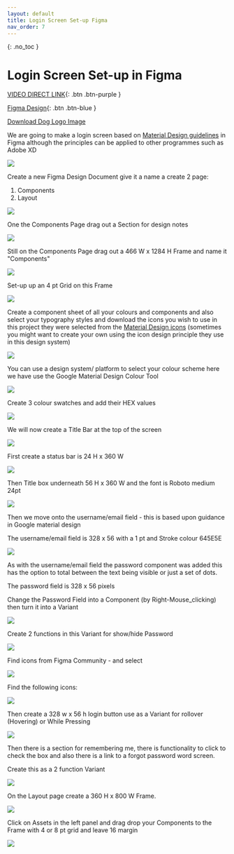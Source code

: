 ```yaml
---
layout: default
title: Login Screen Set-up Figma
nav_order: 7
---
```


{: .no_toc }

# Login Screen Set-up in Figma

[VIDEO DIRECT LINK](){: .btn .btn-purple }

[Figma Design](https://www.figma.com/file/E2byqMujLMCin85DOa9Wq0/Login-screen?node-id=11%3A37){: .btn .btn-blue } 

[Download Dog Logo Image](https://github.com/martinsolent/figma/raw/main/docs/log_images/dog1.png)

We are going to make a login screen based on [Material Design guidelines](https://material.io/components/text-fields#anatomy) in Figma although the principles can be applied to other programmes such as Adobe XD

![](log_images/fig_log_1.png)

Create a new Figma Design Document give it a name a create 2 page:
 
1. Components
1. Layout

![](log_images/fig_create_1.png)

One the Components Page drag out a Section for design notes

![](log_images/fig_section.png)

Still on the Components Page drag out a 466 W x 1284 H Frame and name it "Components"

![](log_images/fig_frrame_1.png)

Set-up up an 4 pt Grid on this Frame

![](log_images/fig_grid.png)

Create a component sheet of all your colours and components and also select your typography styles and download the icons you wish to use in this project they were selected from the [Material Design icons](https://material.io/resources/icons/?style=baseline) (sometimes you might want to create your own using the icon design principle they use in this design system)


![](log_images/fig_log_13.png)

You can use a design system/ platform to select your colour scheme here we have use the Google Material Design Colour Tool

![](log_images/login_d_5.png)

Create 3 colour swatches and add their HEX values

![](log_images/fig_log_2.png)

We will now create a Title Bar at the top of the screen

![](log_images/fig_log_3.png)

First create a status bar is 24 H x 360 W

![](log_images/login_d_16.png)

Then Title box underneath 56 H x 360 W and the font is Roboto medium 24pt

![](log_images/login_d_15.png)

Then we move onto the username/email field - this is based upon guidance in Google material design


The username/email field is 328 x 56 with a 1 pt and Stroke colour 645E5E

![](log_images/fig_log_4.png)


As with the username/email field the password component was added this has the option to total between the text being visible or just a set of dots.

The password field is 328 x 56 pixels

Change the Password Field into a Component (by Right-Mouse_clicking) then turn it into a Variant

![](log_images/Variant.png)

Create 2 functions in this Variant for show/hide Password

![](log_images/fig_log_5.png)

Find icons from Figma Community - and select 

![](log_images/plug.png)

Find the following icons:

![](log_images/fig_log_6.png)

Then create a 328 w x 56 h login button use as a Variant for rollover (Hovering) or While Pressing 

![](log_images/fig_log_11.png)

Then there is a section for remembering me, there is functionality to click to check the box and also there is a link to a forgot password word screen.

Create this as a 2 function Variant

![](log_images/fig_log_7.png)

On the Layout page create a 360 H x 800 W Frame.

![](log_images/screen.png)

Click on Assets in the left panel and drag drop your Components to the Frame with 4 or 8 pt grid and leave 16 margin

![](log_images/assets.png)




